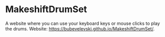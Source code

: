 # MakeshiftDrumSet
A website where you can use your keyboard keys or mouse clicks to play the drums. Website: https://bubevelevski.github.io/MakeshiftDrumSet/.

